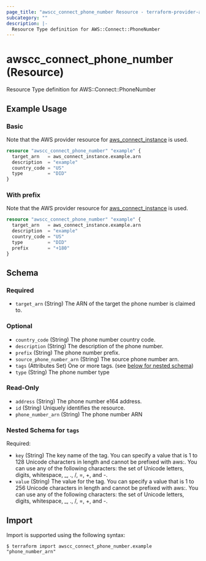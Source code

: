 ```yaml
---
page_title: "awscc_connect_phone_number Resource - terraform-provider-awscc"
subcategory: ""
description: |-
  Resource Type definition for AWS::Connect::PhoneNumber
---
```


# awscc_connect_phone_number (Resource)

Resource Type definition for AWS::Connect::PhoneNumber

## Example Usage

### Basic

Note that the AWS provider resource for [aws_connect_instance](https://registry.terraform.io/providers/hashicorp/aws/latest/docs/resources/connect_instance) is used.

```terraform
resource "awscc_connect_phone_number" "example" {
  target_arn   = aws_connect_instance.example.arn
  description  = "example"
  country_code = "US"
  type         = "DID"
}
```

### With prefix

Note that the AWS provider resource for [aws_connect_instance](https://registry.terraform.io/providers/hashicorp/aws/latest/docs/resources/connect_instance) is used.

```terraform
resource "awscc_connect_phone_number" "example" {
  target_arn   = aws_connect_instance.example.arn
  description  = "example"
  country_code = "US"
  type         = "DID"
  prefix       = "+180"
}
```

<!-- schema generated by tfplugindocs -->
## Schema

### Required

- `target_arn` (String) The ARN of the target the phone number is claimed to.

### Optional

- `country_code` (String) The phone number country code.
- `description` (String) The description of the phone number.
- `prefix` (String) The phone number prefix.
- `source_phone_number_arn` (String) The source phone number arn.
- `tags` (Attributes Set) One or more tags. (see [below for nested schema](#nestedatt--tags))
- `type` (String) The phone number type

### Read-Only

- `address` (String) The phone number e164 address.
- `id` (String) Uniquely identifies the resource.
- `phone_number_arn` (String) The phone number ARN

<a id="nestedatt--tags"></a>
### Nested Schema for `tags`

Required:

- `key` (String) The key name of the tag. You can specify a value that is 1 to 128 Unicode characters in length and cannot be prefixed with aws:. You can use any of the following characters: the set of Unicode letters, digits, whitespace, _, ., /, =, +, and -.
- `value` (String) The value for the tag. You can specify a value that is 1 to 256 Unicode characters in length and cannot be prefixed with aws:. You can use any of the following characters: the set of Unicode letters, digits, whitespace, _, ., /, =, +, and -.

## Import

Import is supported using the following syntax:

```shell
$ terraform import awscc_connect_phone_number.example "phone_number_arn"
```